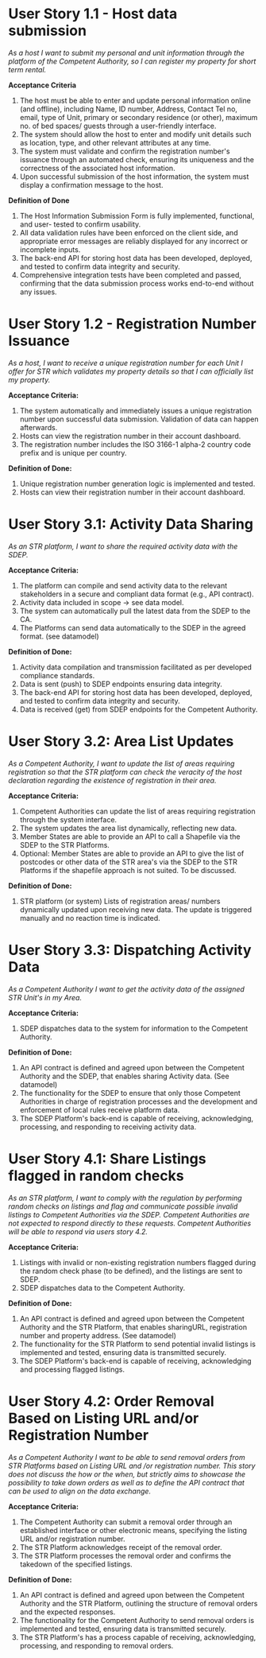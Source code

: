 # User Story 1.1 - Host data submission

*As a host I want to submit my personal and unit information through the platform of the Competent Authority, so I can register my property for short term rental.*  

**Acceptance Criteria**
1. The host must be able to enter and update personal information online (and offline), including Name, ID number, Address, Contact Tel no, email, type of Unit, primary or secondary residence (or other), maximum no. of bed spaces/ guests through a user-friendly interface.
2. The system should allow the host to enter and modify unit details such as location, type, and other relevant attributes at any time.
3. The system must validate and confirm the registration number's issuance through an automated check, ensuring its uniqueness and the correctness of the associated host information.
4. Upon successful submission of the host information, the system must display a confirmation message to the host.

**Definition of Done**
1. The Host Information Submission Form is fully implemented, functional, and user- tested to confirm usability.
2. All data validation rules have been enforced on the client side, and appropriate error messages are reliably displayed for any incorrect or incomplete inputs.
3. The back-end API for storing host data has been developed, deployed, and tested to confirm data integrity and security.
4. Comprehensive integration tests have been completed and passed, confirming that the data submission process works end-to-end without any issues.

# User Story 1.2 - Registration Number Issuance

*As a host, I want to receive a unique registration number for each Unit I offer for STR which validates my property details so that I can officially list my property.*

**Acceptance Criteria:**

1. The system automatically and immediately issues a unique registration number upon successful data submission. Validation of data can happen afterwards.
2. Hosts can view the registration number in their account dashboard.
3. The registration number includes the ISO 3166-1 alpha-2 country code prefix and is unique per country.

**Definition of Done:**
1. Unique registration number generation logic is implemented and tested.
2. Hosts can view their registration number in their account dashboard.

# User Story 3.1: Activity Data Sharing

*As an STR platform, I want to share the required activity data with the SDEP.*

**Acceptance Criteria:**
1. The platform can compile and send activity data to the relevant stakeholders in a secure and compliant data format (e.g., API contract).
2. Activity data included in scope → see data model.
3. The system can automatically pull the latest data from the SDEP to the CA.
4. The Platforms can send data automatically to the SDEP in the agreed format. (see datamodel)

**Definition of Done:**
1. Activity data compilation and transmission facilitated as per developed compliance standards.
2. Data is sent (push) to SDEP endpoints ensuring data integrity.
3. The back-end API for storing host data has been developed, deployed, and tested to confirm data integrity and security.
4. Data is received (get) from SDEP endpoints for the Competent Authority.


# User Story 3.2: Area List Updates

*As a Competent Authority, I want to update the list of areas requiring registration so that the STR platform can check the veracity of the host declaration regarding the existence of registration in their area.*

**Acceptance Criteria:**
1. Competent Authorities can update the list of areas requiring registration through the system interface.
2. The system updates the area list dynamically, reflecting new data.
3. Member States are able to provide an API to call a Shapefile via the SDEP to the STR Platforms.
4. Optional: Member States are able to provide an API to give the list of postcodes or other data of the STR area's via the SDEP to the STR Platforms if the shapefile approach is not suited. To be discussed.

**Definition of Done:**
1. STR platform (or system) Lists of registration areas/ numbers dynamically updated upon receiving new data. The update is triggered manually and no reaction time is indicated. 

# User Story 3.3:  Dispatching Activity Data

*As a Competent Authority I want to get the activity data of the assigned STR Unit's in my Area.*

**Acceptance Criteria:**
1. SDEP dispatches data to the system for information to the Competent Authority.

**Definition of Done:**
1. An API contract is defined and agreed upon between the Competent Authority and the SDEP, that enables sharing Activity data. (See datamodel)
2. The functionality for the SDEP to ensure that only those Competent Authorities in charge of registration processes and the development and enforcement of local rules receive platform data.
3. The SDEP Platform's back-end is capable of receiving, acknowledging, processing, and responding to receiving activity data.

# User Story 4.1: Share Listings flagged in random checks

*As an STR platform, I want to comply with the regulation by performing random checks on listings and flag and communicate possible invalid listings to Competent Authorities via the SDEP.
Competent Authorities are not expected to respond directly to these requests. Competent Authorities will be able to respond via users story 4.2.*

**Acceptance Criteria:**
1. Listings with invalid or non-existing registration numbers flagged during the random check phase (to be defined), and the listings are sent to SDEP.
2. SDEP dispatches data to the Competent Authority.

**Definition of Done:**
1. An API contract is defined and agreed upon between the Competent Authority and the STR Platform, that enables sharingURL, registration number and property address. (See datamodel)
2. The functionality for the STR Platform to send potential invalid listings is implemented and tested, ensuring data is transmitted securely.
3. The SDEP Platform's back-end is capable of receiving, acknowledging and processing flagged listings.

# User Story 4.2: Order Removal Based on Listing URL and/or Registration Number

*As a Competent Authority I want to be able to send removal orders from STR Platforms based on Listing URL and /or registration number. This story does not discuss the how or the when, but strictly aims to showcase the possibility to take down orders as well as to define the API contract that can be used to align on the data exchange.*

**Acceptance Criteria:**
1. The Competent Authority can submit a removal order through an established interface or other electronic means, specifying the listing URL and/or registration number.
2. The STR Platform acknowledges receipt of the removal order.
3. The STR Platform processes the removal order and confirms the takedown of the specified listings.

**Definition of Done:**
1. An API contract is defined and agreed upon between the Competent Authority and the STR Platform, outlining the structure of removal orders and the expected responses.
2. The functionality for the Competent Authority to send removal orders is implemented and tested, ensuring data is transmitted securely.
3. The STR Platform's has a process capable of receiving, acknowledging, processing, and responding to removal orders.
